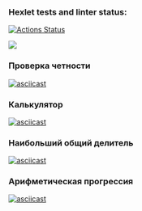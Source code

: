 ### Hexlet tests and linter status:
[![Actions Status](https://github.com/zaebbb/php-project-45/workflows/hexlet-check/badge.svg)](https://github.com/zaebbb/php-project-45/actions)

<a href="https://codeclimate.com/github/zaebbb/php-project-45/maintainability"><img src="https://api.codeclimate.com/v1/badges/80635ad82d383a8ad19e/maintainability" /></a>

### Проверка четности

[![asciicast](https://asciinema.org/a/0iZgOnvnBxSz3Vsni3HRWOO8l.svg)](https://asciinema.org/a/0iZgOnvnBxSz3Vsni3HRWOO8l)

### Калькулятор

[![asciicast](https://asciinema.org/a/ECzXJWbWDDmsOZ35b4VlaKoEl.svg)](https://asciinema.org/a/ECzXJWbWDDmsOZ35b4VlaKoEl)

### Наибольший общий делитель

[![asciicast](https://asciinema.org/a/vg3eb4DV1qRDsP7Z4lPLwcz4x.svg)](https://asciinema.org/a/vg3eb4DV1qRDsP7Z4lPLwcz4x)

### Арифметическая прогрессия

[![asciicast](https://asciinema.org/a/JNC4WlOwo805OlVrTI0uBIRq8.svg)](https://asciinema.org/a/JNC4WlOwo805OlVrTI0uBIRq8)